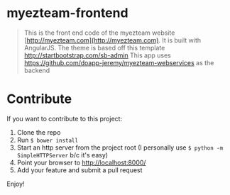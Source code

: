 # myezteam-frontend
> This is the front end code of the myezteam website [http://myezteam.com](http://myezteam.com). It is built with AngularJS. The theme is based off this template http://startbootstrap.com/sb-admin
> This app uses https://github.com/doapp-jeremy/myezteam-webservices as the backend

# Contribute

If you want to contribute to this project:

1. Clone the repo
2. Run `$ bower install`
3. Start an http server from the project root (I personally use `$ python -m SimpleHTTPServer` b/c it's easy)
4. Point your browser to [http://localhost:8000/](http://localhost:8000)
5. Add your feature and submit a pull request

Enjoy!


